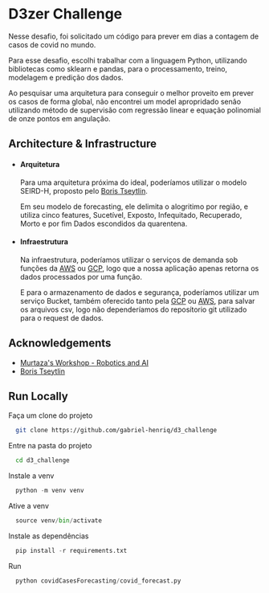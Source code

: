 
# D3zer Challenge

Nesse desafio, foi solicitado um código para prever em dias a contagem de casos de covid no mundo.

Para esse desafio, escolhi trabalhar com a linguagem Python, utilizando bibliotecas como sklearn e pandas, para o processamento, treino, modelagem e predição dos dados.

Ao pesquisar uma arquitetura para conseguir o melhor proveito em prever os casos de forma global, não encontrei um model apropridado senão utilizando método de supervisão com regressão linear e equação polinomial de onze pontos em angulação.


## Architecture & Infrastructure

- #### Arquitetura


   Para uma arquitetura próxima do ideal, poderíamos utilizar o modelo SEIRD-H, proposto pelo [Boris Tseytlin](https://towardsdatascience.com/how-to-actually-forecast-covid-19-778cce27b9d6).

   Em seu modelo de forecasting, ele delimita o alogritimo por região, e utiliza cinco features, Sucetível, Exposto, Infequitado, Recuperado, Morto e por fim Dados escondidos da quarentena.

- #### Infraestrutura
  Na infraestrutura, poderíamos utilizar o serviços de demanda sob funções da [AWS](https://aws.amazon.com/lambda/) ou [GCP](https://cloud.google.com/functions), logo que a nossa aplicação apenas retorna os dados processados por uma função.

  E para o armazenamento de dados e segurança, poderíamos utilizar um serviço Bucket, também oferecido tanto pela [GCP](https://cloud.google.com/storage?utm_source=google) ou [AWS](https://aws.amazon.com/pt/s3/), para salvar os arquivos csv, logo não dependeríamos do reposítorio git utilizado para o request de dados.
## Acknowledgements

 - [Murtaza's Workshop - Robotics and AI](https://www.youtube.com/channel/UCYUjYU5FveRAscQ8V21w81A)
 - [Boris Tseytlin](https://towardsdatascience.com/how-to-actually-forecast-covid-19-778cce27b9d6)


## Run Locally

Faça um clone do projeto

```bash
  git clone https://github.com/gabriel-henriq/d3_challenge
```

Entre na pasta do projeto

```bash
  cd d3_challenge
```

Instale a venv

```python
  python -m venv venv
```

Ative a venv

```python
  source venv/bin/activate
```

Instale as dependências

```python
  pip install -r requirements.txt
```

Run

```python
  python covidCasesForecasting/covid_forecast.py
```

